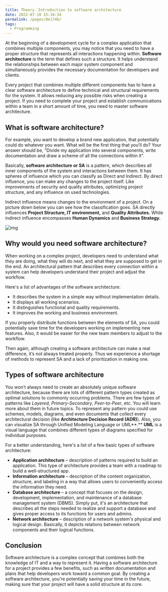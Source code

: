 ```yaml
---
title: Theory：Introduction to software architecture
date: 2022-07-18 15:16:34
permalink: /pages/8e174b/
tags:
  - Programming
---
```

At the beginning of a development cycle for a complex application that combines multiple components, you may notice that you need to have a proper structure that represents all interactions happening within. **Software architecture** is the term that defines such a structure. It helps understand the relationships between each major system component and simultaneously provides the necessary documentation for developers and clients.

Every project that combines multiple different components has to have a clear software architecture to define technical and structural requirements for the system. It allows reducing any possible risks when creating a project. If you need to complete your project and establish communications within a team in a short amount of time, you need to master software architecture.

## What is software architecture?

For example, you want to develop a brand new application, that potentially could do whatever you want. What will be the first thing that you’ll do? Your answer should be, "Divide my application into several components, write documentation and draw a scheme of all the connections within it".

Basically, **software architecture** **or SA** is a pattern, which describes all inner components of the system and interactions between them. It has spheres of influence which you can classify as Direct and Indirect. By direct influence, you can make any changes to the project itself. Like improvements of security and quality attributes, optimizing project structure, and any influence on used technologies.

Indirect influence means changes to the environment of a project. On a picture down below you can see how the classification goes. SA directly influences **Project Structure, IT environment,** and **Quality Attributes.** While indirect influence encompasses **Human Dynamics** and **Business Strategy.**

![img](https://ucarecdn.com/1d0bb2a0-a0dd-486f-91ab-5f79345f4424/)

## Why would you need software architecture?

When working on a complex project, developers need to understand what they are doing, what they will do next, and what they are supposed to get in the end. An architectural pattern that describes every connection within a system can help developers understand their project and adjust the workflow.

Here's a list of advantages of the software architecture:

- It describes the system in a simple way without implementation details.
- It displays all working scenarios.
- It distinguishes functional and quality requirements.
- It improves the working and business environment.

If you properly distribute functions between the elements of SA, you could potentially save time for the developers working on implementing new features. Also, it would be easier for the new team members to adjust to the workflow.

Then again, although creating a software architecture can make a real difference, it’s not always treated properly. Thus we experience a shortage of methods to represent SA and a lack of prioritization in making one.

## Types of software architecture

You won't always need to create an absolutely unique software architecture, because there are lots of different pattern types created as optimal solutions to commonly occurring problems. There are few types of patterns like *Layered*, *Primary-Secondary*, *Peer-to-Peer*, etc. You will learn more about them in future topics. To represent any pattern you could use schemes, models, diagrams, and even documents that collect every architectural decision (like **Architecture Decision Record (ADR)**). Also, you can visualize SA through Unified Modeling Language or UML**.** **UML** is a visual language that combines different types of diagrams specified for individual purposes.

For a better understanding, here's a list of a few basic types of software architecture:

- **Application architecture** – description of patterns required to build an application. This type of architecture provides a team with a roadmap to build a well-structured app.
- **Information architecture** – description of the content organization, structure, and labeling in a way that allows users to conveniently access the information they need.
- **Database architecture** – a concept that focuses on the design, development, implementation, and maintenance of a database management system (DBMS). Simply put, it's an architecture that describes all the steps needed to realize and support a database and gives proper access to its functions for users and admins.
- **Network architecture** – description of a network system's physical and logical design. Basically, it depicts relations between network components and their logical functions.

## Conclusion

Software architecture is a complex concept that combines both the knowledge of IT and a way to represent it. Having a software architecture for a project provides a few benefits, such as written documentation and plans that help developers work toward a common goal. By creating a software architecture, you're potentially saving your time in the future, making sure that your project will have a solid structure at its core.